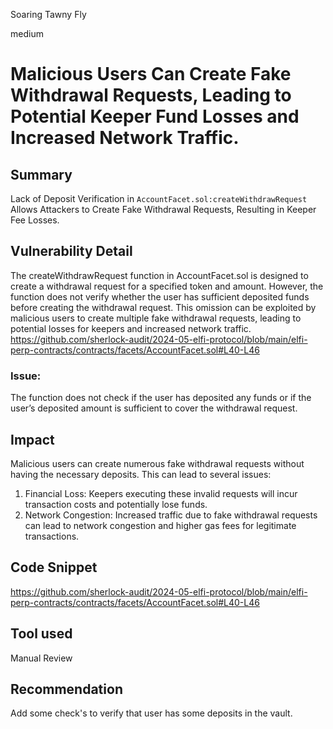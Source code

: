 Soaring Tawny Fly

medium

# Malicious Users Can Create Fake Withdrawal Requests, Leading to Potential Keeper Fund Losses and Increased Network Traffic.

## Summary
Lack of Deposit Verification in `AccountFacet.sol:createWithdrawRequest` Allows Attackers to Create Fake Withdrawal Requests, Resulting in Keeper Fee Losses.
## Vulnerability Detail
The createWithdrawRequest function in AccountFacet.sol is designed to create a withdrawal request for a specified token and amount. However, the function does not verify whether the user has sufficient deposited funds before creating the withdrawal request. This omission can be exploited by malicious users to create multiple fake withdrawal requests, leading to potential losses for keepers and increased network traffic.
https://github.com/sherlock-audit/2024-05-elfi-protocol/blob/main/elfi-perp-contracts/contracts/facets/AccountFacet.sol#L40-L46
### Issue: 
The function does not check if the user has deposited any funds or if the user’s deposited amount is sufficient to cover the withdrawal request.
## Impact
Malicious users can create numerous fake withdrawal requests without having the necessary deposits. This can lead to several issues:
1. Financial Loss: Keepers executing these invalid requests will incur transaction costs and potentially lose funds.
2. Network Congestion: Increased traffic due to fake withdrawal requests can lead to network congestion and higher gas fees for legitimate transactions.

## Code Snippet
https://github.com/sherlock-audit/2024-05-elfi-protocol/blob/main/elfi-perp-contracts/contracts/facets/AccountFacet.sol#L40-L46
## Tool used

Manual Review

## Recommendation
Add some check's to verify that user has some deposits in the vault.